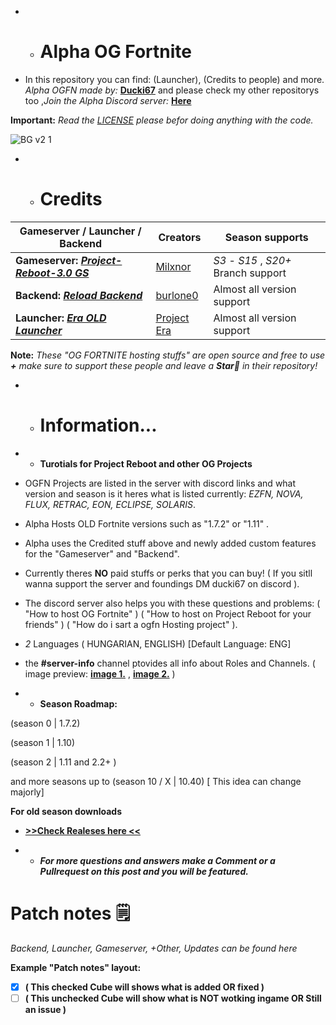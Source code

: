  - - # Alpha OG Fortnite
 - In this repository you can find: (Launcher), (Credits to people) and more.
 *Alpha OGFN made by:* [**Ducki67**](https://github.com/Ducki67) and please check my other repositorys too ,*Join the Alpha Discord server:* [**Here**](https://discord.gg/YwcSnhedQm)

**Important:** *Read the [LICENSE](https://github.com/Ducki67/Alpha-OG-Fortnite/blob/main/LICENSE) please befor doing anything with the code.*

![BG v2 1](https://github.com/user-attachments/assets/97931ae1-8170-47c6-9af6-210915a1d395)


- - # Credits
|  Gameserver / Launcher / Backend  |  Creators  | Season supports |
|--------------|--------------|-------------|
|**Gameserver:** [***Project-Reboot-3.0 GS***](https://github.com/Milxnor/Project-Reboot-3.0) | [Milxnor](https://github.com/Milxnor) | *S3* - *S15* , *S20+* Branch support |
| **Backend:** [***Reload Backend***](https://github.com/Project-Reload/Reload-Backend) | [burlone0](https://github.com/burlone0) | Almost all version support |
| **Launcher:** [***Era OLD Launcher***](https://github.com/EraFNOrg/Era-Launcher) | [Project Era](https://github.com/EraFNOrg) |  Almost all version support |

**Note:** *These "OG FORTNITE hosting stuffs" are open source and free to use **+** make sure to support these people and leave a **Star🌟** in their repository!*

- - # Information...

 -  - **Turotials for Project Reboot and other OG Projects**
 - OGFN Projects are listed in the server with discord links and what version and season is it
heres what is listed currently: *EZFN, NOVA, FLUX, RETRAC, EON, ECLIPSE, SOLARIS*.
 - Alpha Hosts OLD Fortnite versions such as "1.7.2" or "1.11" .
 - Alpha uses the Credited stuff above and newly added custom features for the "Gameserver" and "Backend".
 - Currently theres **NO** paid stuffs or perks that you can buy! ( If you sitll wanna support the server and foundings DM ducki67 on discord ).
 - The discord server also helps you with these questions and problems: 
( "How to host OG Fortnite" )
( "How to host on Project Reboot for your friends" )
( "How do i sart a ogfn Hosting project" ).

 - *2* Languages ( HUNGARIAN, ENGLISH) [Default Language: ENG]  
 - the  **#server-info** channel ptovides all info about Roles and Channels. ( image preview: [**image 1.**](https://github.com/user-attachments/assets/2a4a0977-3623-4263-a08d-6e5303dc29e8)  ,
   [**image 2.**](https://github.com/user-attachments/assets/0ce863c4-f2c7-4bdf-ac97-a3f95618fa85) )

 - - **Season Roadmap:**

(season 0 | 1.7.2) 

(season 1 | 1.10) 

(season 2 | 1.11 and 2.2+ ) 

and more seasons up to (season 10 / X  | 10.40) [ This idea can change majorly]

**For old season downloads**

 - [**>>Check Realeses here <<**](https://github.com/Ducki67/Alpha-OG-Fortnite/releases)

 - - ***For more questions and answers make a Comment or a Pullrequest on this post and you will be featured.***



# Patch notes 🗒
*Backend, Launcher, Gameserver, +Other, Updates can be found here*

**Example "Patch notes" layout:**


* [X] **( This checked Cube will shows what is added  OR fixed )**
* [ ] **( This unchecked Cube will show what is NOT wotking ingame OR Still an issue )**
